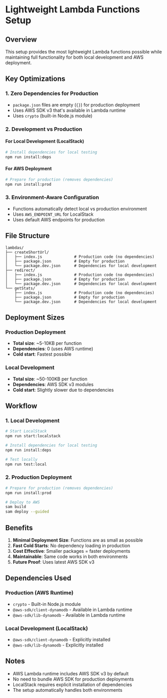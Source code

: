# Lightweight Lambda Functions Setup

## Overview

This setup provides the most lightweight Lambda functions possible while maintaining full functionality for both local development and AWS deployment.

## Key Optimizations

### 1. **Zero Dependencies for Production**
- `package.json` files are empty (`{}`) for production deployment
- Uses AWS SDK v3 that's available in Lambda runtime
- Uses `crypto` (built-in Node.js module)

### 2. **Development vs Production**

#### For Local Development (LocalStack)
```bash
# Install dependencies for local testing
npm run install:deps
```

#### For AWS Deployment
```bash
# Prepare for production (removes dependencies)
npm run install:prod
```

### 3. **Environment-Aware Configuration**
- Functions automatically detect local vs production environment
- Uses `AWS_ENDPOINT_URL` for LocalStack
- Uses default AWS endpoints for production

## File Structure

```
lambdas/
├── createShortUrl/
│   ├── index.js              # Production code (no dependencies)
│   ├── package.json          # Empty for production
│   └── package.dev.json      # Dependencies for local development
├── redirect/
│   ├── index.js              # Production code (no dependencies)
│   ├── package.json          # Empty for production
│   └── package.dev.json      # Dependencies for local development
└── getStats/
    ├── index.js              # Production code (no dependencies)
    ├── package.json          # Empty for production
    └── package.dev.json      # Dependencies for local development
```

## Deployment Sizes

### Production Deployment
- **Total size**: ~5-10KB per function
- **Dependencies**: 0 (uses AWS runtime)
- **Cold start**: Fastest possible

### Local Development
- **Total size**: ~50-100KB per function
- **Dependencies**: AWS SDK v3 modules
- **Cold start**: Slightly slower due to dependencies

## Workflow

### 1. Local Development
```bash
# Start LocalStack
npm run start:localstack

# Install dependencies for local testing
npm run install:deps

# Test locally
npm run test:local
```

### 2. Production Deployment
```bash
# Prepare for production (removes dependencies)
npm run install:prod

# Deploy to AWS
sam build
sam deploy --guided
```

## Benefits

1. **Minimal Deployment Size**: Functions are as small as possible
2. **Fast Cold Starts**: No dependency loading in production
3. **Cost Effective**: Smaller packages = faster deployments
4. **Maintainable**: Same code works in both environments
5. **Future Proof**: Uses latest AWS SDK v3

## Dependencies Used

### Production (AWS Runtime)
- `crypto` - Built-in Node.js module
- `@aws-sdk/client-dynamodb` - Available in Lambda runtime
- `@aws-sdk/lib-dynamodb` - Available in Lambda runtime

### Local Development (LocalStack)
- `@aws-sdk/client-dynamodb` - Explicitly installed
- `@aws-sdk/lib-dynamodb` - Explicitly installed

## Notes

- AWS Lambda runtime includes AWS SDK v3 by default
- No need to bundle AWS SDK for production deployments
- LocalStack requires explicit installation of dependencies
- The setup automatically handles both environments

